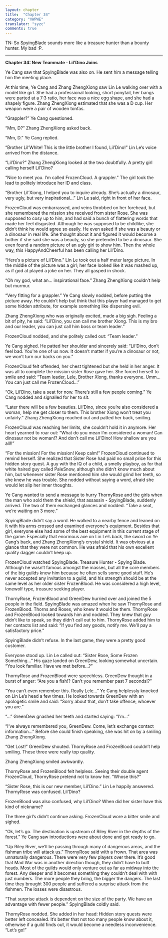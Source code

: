 ```yaml
---
layout: chapter
title:  "Chapter 34"
category: "VWPWE"
translator: "syzc"
comments: true
---
```


TN: So SpyingBlade sounds more like a treasure hunter than a bounty hunter. My bad :P.

---

**Chapter 34: New Teammate - Lil’Dino Joins**
 
Ye Cang saw that SpyingBlade was also on. He sent him a message telling him the meeting place.
 
At this time, Ye Cang and Zhang ZhengXiong saw Lin Le walking over with a model like girl. She had a professional looking, short ponytail, her bangs were parted at a 7:3 ratio, her face was a nice egg shape, and she had a shapely figure. Zhang ZhengXiong estimated that she was a D cup. Her weapon were a pair of wooden tonfas.
 
“Grappler?” Ye Cang questioned.

“Mm, D?” Zhang ZhengXiong asked back.
 
“Mm, D.” Ye Cang replied.
 
“Brother Lil’White! This is the little brother I found, Lil’Dino!” Lin Le’s voice arrived from the distance.
 
“Lil’Dino?” Zhang ZhengXiong looked at the two doubtfully. A pretty girl calling herself Lil’Dino?
 
“Nice to meet you. I’m called FrozenCloud. A grappler.” The girl took the lead to politely introduce her ID and class.
 
“Brother Lil’Xiong, I helped you to inquire already. She’s actually a dinosaur, very ugly, but very inspirational...” Lin Le said, right in front of her face.
 
FrozenCloud was embarrassed, and veins throbbed on her forehead, but she remembered the mission she received from sister Rose. She was supposed to cosy up to him, and had said a bunch of flattering words that made her feel disgusted. Although he was supposed to be childlike, she didn’t think he would agree so easily. He even asked if she was a beauty or a dinosaur in real life. She thought about it and figured it would become a bother if she said she was a beauty, so she pretended to be a dinosaur. She even found a random picture of an ugly girl to show him. Then the whole way, this HappyAndCheerful has been calling her Lil’Dino. 
 
“Here’s a picture of Lil’Dino.” Lin Le took out a half meter large picture. In the middle of the picture was a girl; her face looked like it was mashed up, as if god at played a joke on her. They all gasped in shock.
 
“Oh my god, what an... inspirational face.” Zhang ZhengXiong couldn’t help but murmur.
 
“Very fitting for a grappler.” Ye Cang slowly nodded, before putting the picture away. He couldn’t help but think that this player had managed to get some hidden attribute, for example something like dispersing evil. 
 
Zhang ZhengXiong who was originally excited, made a big sigh. Feeling a bit of pity, he said: “Lil’Dino, you can call me brother Xiong. This is my bro and our leader, you can just call him boss or team leader.” 
 
FrozenCloud nodded, and she politely called out: “Team leader.”
 
Ye Cang sighed. He patted her shoulder and sincerely said: “Lil’Dino, don’t feel bad. You're one of us now. It doesn’t matter if you’re a dinosaur or not, we won’t turn our backs on you.” 
 
FrozenCloud felt offended, her chest tightened but she held in her anger. It was all to complete the mission sister Rose gave her. She forced herself to smile and said: “Team leader, Lele, Brother Xiong, thanks everyone. Umm... You can just call me FrozenCloud...” 
 
“Ok, Lil’Dino, take a seat for now. There’s still a few people coming.” Ye Cang nodded and signalled for her to sit. 
 
“Later there will be a few beauties. Lil’Dino, since you’re also considered a woman, help me get closer to them. This brother Xiong won’t treat you unfairly.” Zhang ZhengXiong reached out and patted her back, smiling.
 
FrozenCloud was reaching her limits, she couldn’t hold it in anymore. Her heart yearned to roar out: “What do you mean I’m considered a woman! Can dinosaur not be woman!? And don’t call me Lil’Dino! How shallow are you all!!”
 
“For the mission! For the mission! Keep calm!” FrozenCloud continued to remind herself. She realized that Sister Rose had paid no small price for this hidden story quest. A guy with the IQ of a child, a smelly playboy, as for that white haired guy called PaleSnow, although she didn’t know much about him, but whenever sister Rose mentioned him she would grind her teeth, so she knew he was trouble. She nodded without saying a word, afraid she would let slip her inner thoughts. 

Ye Cang wanted to send a message to hurry ThornyRose and the girls when the man who sold them the shield, that assassin - SpyingBlade, suddenly arrived. The two of them exchanged glances and nodded. “Take a seat, we’re waiting on 3 more.”
 
SpyingBlade didn’t say a word. He walked to a nearby fence and leaned on it with his arms crossed and examined everyone's equipment. Besides that girl, everyone else had some of the best equipment in this current stage of the game. Especially that enormous axe on Lin Le’s back, the sword on Ye Cang’s back, and Zhang ZhengXiong’s crystal shield. It was obvious at a glance that they were not common. He was afraid that his own excellent quality dagger couldn’t keep up.

FrozenCloud watched SpyingBlade. Treasure Hunter - Spying Blade. Although he wasn’t famous amongst the masses, but all the core members of the big guilds knew him because he often sells some good stuff. He’s never accepted any invitation to a guild, and his strength should be at the same level as her older sister FrozenBlood. He was considered a high level, lonewolf type, treasure seeking player. 
 
ThornyRose, FrozenBlood and GreenDew hurried over and joined the 5 people in the field. SpyingBlade was amazed when he saw ThornyRose and FrozenBlood. Thorns and Roses, who knew it would be them. ThornyRose and FrozenBlood looked towards him and nodded. They knew that guy didn’t like to speak, so they didn’t call out to him. ThornyRose added him to her contacts list and said: “If you find any goods, notify me. We’ll pay a satisfactory price.” 
 
SpyingBlade didn’t refuse. In the last game, they were a pretty good customer. 
 
Everyone stood up. Lin Le called out: “Sister Rose, Some Frozen Something...” His gaze landed on GreenDew, looking somewhat uncertain. “You look familiar. Have we met before...?”
 
ThornyRose and FrozenBlood were speechless. GreenDew thought in a burst of anger: “Are you a fish!? Can’t you remember past 7 seconds!?”
 
“You can’t even remember this. Really Lele...” Ye Cang helplessly knocked on Lin Le’s head a few times. He looked towards GreenDew with an apologetic smile and said: “Sorry about that, don’t take offence, whoever you are.”
 
“...” GreenDew gnashed her teeth and started saying: “I’m...”
 
“I’ve always remembered you, GreenDew. Come, let’s exchange contact information...” Before she could finish speaking, she was hit on by a smiling Zhang ZhengXiong.
 
“Get Lost!” GreenDew shouted. ThornyRose and FrozenBlood couldn’t help smiling. These three were really top quality.
 
Zhang ZhengXiong smiled awkwardly.
 
ThornyRose and FrozenBlood felt helpless. Seeing their double agent FrozenCloud, ThornyRose pretend not to know her. “Whose this?”
 
“Sister Rose, this is our new member, Lil’Dino.” Lin Le happily answered. ThornyRose was confused. Lil’Dino?
 
FrozenBlood was also confused, why Lil’Dino? When did her sister have this kind of nickname?
 
The three girl’s didn’t continue asking. FrozenCloud wore a bitter smile and sighed.
 
“Ok, let’s go. The destination is upstream of Riley River in the depths of the forest.” Ye Cang saw introductions were about done and got ready to go.
 
“Up Riley River, we’ll be passing through many of dangerous areas, and the fishman tribe will attack us.” ThornyRose said with a frown. That area was unnaturally dangerous. There were very few players over there. It’s good that Mad War was in another direction though, they didn’t have to butt heads. Most of the guilds would only venture out as far as midway into the forest. Any deeper and it becomes something they couldn’t deal with with just numbers. The more people they bring, the bigger the dangers. The last time they brought 300 people and suffered a surprise attack from the fishmen. The losses were disastrous.
 
“That surprise attack is dependent on the size of the party. We have an advantage with fewer people.” SpyingBlade coldly said.
 
ThornyRose nodded. She added in her head: Hidden story quests were better left concealed. It’s better that not too many people know about it, otherwise if a guild finds out, it would become a needless inconvenience. “Let’s go!”